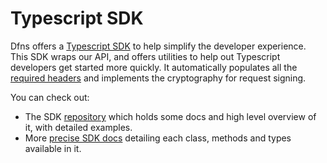 # Typescript SDK

Dfns offers a [Typescript SDK](https://github.com/dfnsext/typescript-sdk#dfns-typescript-sdk) to help simplify the developer experience.  This SDK wraps our API, and offers utilities to help out Typescript developers get started more quickly.  It automatically populates all the [required headers](request-headers.md) and implements the cryptography for request signing.&#x20;

You can check out:

* The SDK [repository](https://github.com/dfnsext/typescript-sdk#dfns-typescript-sdk) which holds some docs and high level overview of it, with detailed examples.&#x20;
* More [precise SDK docs](https://dfnsext.github.io/typescript-sdk/) detailing each class, methods and types available in it.
